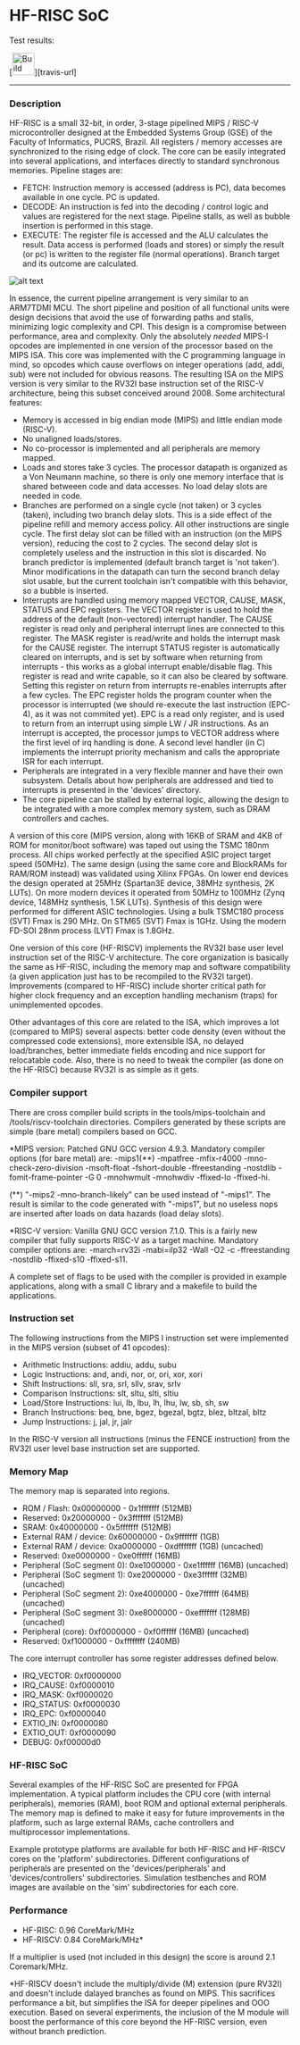 # HF-RISC SoC 


Test results:

[<img alt="Build Status" src="https://travis-ci.org/andersondomingues/hf-risc-st forked from sjohann81/hf-risc
.svg?branch=master" height="40">][travis-url]

---
### Description

HF-RISC is a small 32-bit, in order, 3-stage pipelined MIPS / RISC-V microcontroller designed at the Embedded Systems Group (GSE) of the Faculty of Informatics, PUCRS, Brazil. All registers / memory accesses are synchronized to the rising edge of clock. The core can be easily integrated into several applications, and interfaces directly to standard synchronous memories. Pipeline stages are:

- FETCH: Instruction memory is accessed (address is PC), data becomes available in one cycle. PC is updated.
- DECODE: An instruction is fed into the decoding / control logic and values are registered for the next stage. Pipeline stalls, as well as bubble insertion is performed in this stage.
- EXECUTE: The register file is accessed and the ALU calculates the result. Data access is performed (loads and stores) or simply the result (or pc) is written to the register file (normal operations). Branch target and its outcome are calculated.

![alt text](https://github.com/sjohann81/hf-risc/blob/master/docs/pipeline_simple.png "HF-RISC pipeline")

In essence, the current pipeline arrangement is very similar to an ARM7TDMI MCU. The short pipeline and position of all functional units were design decisions that avoid the use of forwarding paths and stalls, minimizing logic complexity and CPI. This design is a compromise between performance, area and complexity. Only the absolutely *needed* MIPS-I opcodes are implemented in one version of the processor based on the MIPS ISA. This core was implemented with the C programming language in mind, so opcodes which cause overflows on integer operations (add, addi, sub) were not included for obvious reasons. The resulting ISA on the MIPS version is very similar to the RV32I base instruction set of the RISC-V architecture, being this subset conceived around 2008. Some architectural features:

- Memory is accessed in big endian mode (MIPS) and little endian mode (RISC-V).
- No unaligned loads/stores.
- No co-processor is implemented and all peripherals are memory mapped.
- Loads and stores take 3 cycles. The processor datapath is organized as a Von Neumann machine, so there is only one memory interface that is shared betweeen code and data accesses. No load delay slots are needed in code.
- Branches are performed on a single cycle (not taken) or 3 cycles (taken), including two branch delay slots. This is a side effect of the pipeline refill and memory access policy. All other instructions are single cycle. The first delay slot can be filled with an instruction (on the MIPS version), reducing the cost to 2 cycles. The second delay slot is completely useless and the instruction in this slot is discarded. No branch predictor is implemented (default branch target is 'not taken'). Minor modifications in the datapath can turn the second branch delay slot usable, but the current toolchain isn't compatible with this behavior, so a bubble is inserted.
- Interrupts are handled using memory mapped VECTOR, CAUSE, MASK, STATUS and EPC registers. The VECTOR register is used to hold the address of the default (non-vectored) interrupt handler. The CAUSE register is read only and peripheral interrupt lines are connected to this register. The MASK register is read/write and holds the interrupt mask for the CAUSE register. The interrupt STATUS register is automatically cleared on interrupts, and is set by software when returning from interrupts - this works as a global interrupt enable/disable flag. This register is read and write capable, so it can also be cleared by software. Setting this register on return from interrupts re-enables interrupts after a few cycles. The EPC register holds the program counter when the processor is interrupted (we should re-execute the last instruction (EPC-4), as it was not commited yet). EPC is a read only register, and is used to return from an interrupt using simple LW / JR instructions. As an interrupt is accepted, the processor jumps to VECTOR address where the first level of irq handling is done. A second level handler (in C) implements the interrupt priority mechanism and calls the appropriate ISR for each interrupt.
- Peripherals are integrated in a very flexible manner and have their own subsystem. Details about how peripherals are addressed and tied to interrupts is presented in the 'devices' directory.
- The core pipeline can be stalled by external logic, allowing the design to be integrated with a more complex memory system, such as DRAM controllers and caches.

A version of this core (MIPS version, along with 16KB of SRAM and 4KB of ROM for monitor/boot software) was taped out using the TSMC 180nm process. All chips worked perfectly at the specified ASIC project target speed (50MHz). The same design (using the same core and BlockRAMs for RAM/ROM instead) was validated using Xilinx FPGAs. On lower end devices the design operated at 25MHz (Spartan3E device, 38MHz synthesis, 2K LUTs). On more modern devices it operated from 50MHz to 100MHz (Zynq device, 148MHz synthesis, 1.5K LUTs). Synthesis of this design were performed for different ASIC technologies. Using a bulk TSMC180 process (SVT) Fmax is 290 MHz. On STM65 (SVT) Fmax is 1GHz. Using the modern FD-SOI 28nm process (LVT) Fmax is 1.8GHz.

One version of this core (HF-RISCV) implements the RV32I base user level instruction set of the RISC-V architecture. The core organization is basically the same as HF-RISC, including the memory map and software compatibility (a given application just has to be recompiled to the RV32I target). Improvements (compared to HF-RISC) include shorter critical path for higher clock frequency and an exception handling mechanism (traps) for unimplemented opcodes.

Other advantages of this core are related to the ISA, which improves a lot (compared to MIPS) several aspects: better code density (even without the compressed code extensions), more extensible ISA, no delayed load/branches, better immediate fields encoding and nice support for relocatable code. Also, there is no need to tweak the compiler (as done on the HF-RISC) because RV32I is as simple as it gets.


### Compiler support

There are cross compiler build scripts in the tools/mips-toolchain and /tools/riscv-toolchain directories. Compilers generated by these scripts are simple (bare metal) compilers based on GCC.

*MIPS version:
Patched GNU GCC version 4.9.3. Mandatory compiler options (for bare metal) are: -mips1(**) -mpatfree -mfix-r4000 -mno-check-zero-division -msoft-float -fshort-double -ffreestanding -nostdlib -fomit-frame-pointer -G 0 -mnohwmult -mnohwdiv -ffixed-lo -ffixed-hi.

(**) "-mips2 -mno-branch-likely" can be used instead of "-mips1". The result is similar to the code generated with "-mips1", but no useless nops are inserted after loads on data hazards (load delay slots).

*RISC-V version:
Vanilla GNU GCC version 7.1.0. This is a fairly new compiler that fully supports RISC-V as a target machine. Mandatory compiler options are: -march=rv32i -mabi=ilp32 -Wall -O2 -c -ffreestanding -nostdlib -ffixed-s10 -ffixed-s11.

A complete set of flags to be used with the compiler is provided in example applications, along with a small C library and a makefile to build the applications.

### Instruction set

The following instructions from the MIPS I instruction set were implemented in the MIPS version (subset of 41 opcodes):

- Arithmetic Instructions: addiu, addu, subu
- Logic Instructions: and, andi, nor, or, ori, xor, xori
- Shift Instructions: sll, sra, srl, sllv, srav, srlv
- Comparison Instructions: slt, sltu, slti, sltiu
- Load/Store Instructions: lui, lb, lbu, lh, lhu, lw, sb, sh, sw
- Branch Instructions: beq, bne, bgez, bgezal, bgtz, blez, bltzal, bltz
- Jump Instructions: j, jal, jr, jalr

In the RISC-V version all instructions (minus the FENCE instruction) from the RV32I user level base instruction set are supported.

### Memory Map

The memory map is separated into regions.

- ROM / Flash: 0x00000000 - 0x1fffffff (512MB)
- Reserved: 0x20000000 - 0x3fffffff (512MB)
- SRAM: 0x40000000 - 0x5fffffff (512MB)
- External RAM / device: 0x60000000 - 0x9fffffff (1GB)
- External RAM / device: 0xa0000000 - 0xdfffffff (1GB)		(uncached)
- Reserved: 0xe0000000 - 0xe0ffffff (16MB)
- Peripheral (SoC segment 0): 0xe1000000 - 0xe1ffffff (16MB)		(uncached)
- Peripheral (SoC segment 1): 0xe2000000 - 0xe3ffffff (32MB)		(uncached)
- Peripheral (SoC segment 2): 0xe4000000 - 0xe7ffffff (64MB)		(uncached)
- Peripheral (SoC segment 3): 0xe8000000 - 0xefffffff (128MB)		(uncached)
- Peripheral (core): 0xf0000000 - 0xf0ffffff (16MB)		(uncached)
- Reserved: 0xf1000000 - 0xffffffff (240MB)

The core interrupt controller has some register addresses defined below.

- IRQ_VECTOR: 0xf0000000
- IRQ_CAUSE: 0xf0000010
- IRQ_MASK: 0xf0000020
- IRQ_STATUS: 0xf0000030
- IRQ_EPC: 0xf0000040
- EXTIO_IN: 0xf0000080
- EXTIO_OUT: 0xf0000090
- DEBUG: 0xf00000d0

### HF-RISC SoC

Several examples of the HF-RISC SoC are presented for FPGA implementation. A typical platform includes the CPU core (with internal peripherals), memories (RAM), boot ROM and optional external peripherals. The memory map is defined to make it easy for future improvements in the platform, such as large external RAMs, cache controllers and multiprocessor implementations.

Example prototype platforms are available for both HF-RISC and HF-RISCV cores on the 'platform' subdirectories. Different configurations of peripherals are presented on the 'devices/peripherals' and 'devices/controllers' subdirectories. Simulation testbenches and ROM images are available on the 'sim' subdirectories for each core.

### Performance

- HF-RISC: 0.96 CoreMark/MHz
- HF-RISCV: 0.84 CoreMark/MHz*

If a multiplier is used (not included in this design) the score is around 2.1 Coremark/MHz.

*HF-RISCV doesn't include the multiply/divide (M) extension (pure RV32I) and doesn't include dalayed branches as found on MIPS. This sacrifices performance a bit, but simplifies the ISA for deeper pipelines and OOO execution. Based on several experiments, the inclusion of the M module will boost the performance of this core beyond the HF-RISC version, even without branch prediction.

